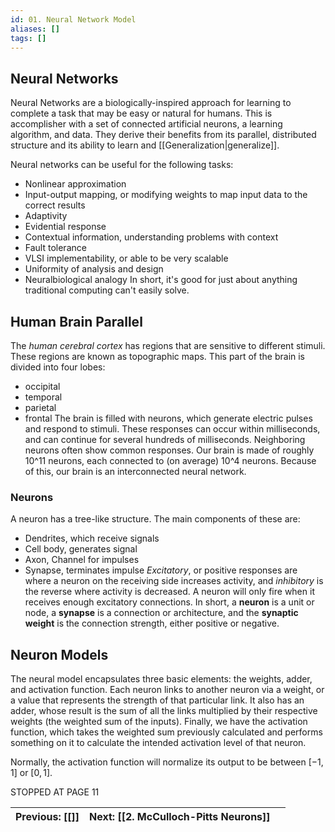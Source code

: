 ```yaml
---
id: 01. Neural Network Model
aliases: []
tags: []
---
```

## Neural Networks

Neural Networks are a biologically-inspired approach for learning to complete a task that may be easy or natural for humans. This is accomplisher with a set of connected artificial neurons, a learning algorithm, and data. They derive their benefits from its parallel, distributed structure and its ability to learn and [[Generalization|generalize]].

Neural networks can be useful for the following tasks:

- Nonlinear approximation
- Input-output mapping, or modifying weights to map input data to the correct results
- Adaptivity
- Evidential response
- Contextual information, understanding problems with context
- Fault tolerance
- VLSI implementability, or able to be very scalable
- Uniformity of analysis and design
- Neuralbiological analogy
  In short, it's good for just about anything traditional computing can't easily solve.
## Human Brain Parallel

The _human cerebral cortex_ has regions that are sensitive to different stimuli. These regions are known as topographic maps. This part of the brain is divided into four lobes:

- occipital
- temporal
- parietal
- frontal
The brain is filled with neurons, which generate electric pulses and respond to stimuli. These responses can occur within milliseconds, and can continue for several hundreds of milliseconds. Neighboring neurons often show common responses. Our brain is made of roughly 10^11 neurons, each connected to (on average) 10^4 neurons. Because of this, our brain is an interconnected neural network.
### Neurons

A neuron has a tree-like structure. The main components of these are:

- Dendrites, which receive signals
- Cell body, generates signal
- Axon, Channel for impulses
- Synapse, terminates impulse
_Excitatory_, or positive responses are where a neuron on the receiving side increases activity, and _inhibitory_ is the reverse where activity is decreased. A neuron will only fire when it receives enough excitatory connections.
In short, a **neuron** is a unit or node, a **synapse** is a connection or architecture, and the **synaptic weight** is the connection strength, either positive or negative.
## Neuron Models

The neural model encapsulates three basic elements: the weights, adder, and activation function. Each neuron links to another neuron via a weight, or a value that represents the strength of that particular link. It also has an adder, whose result is the sum of all the links multiplied by their respective weights (the weighted sum of the inputs). Finally, we have the activation function, which takes the weighted sum previously calculated and performs something on it to calculate the intended activation level of that neuron.

Normally, the activation function will normalize its output to be between $[-1,1]$ or $[0,1]$.

STOPPED AT PAGE 11

| **Previous**: [[]] | **Next**: [[2. McCulloch-Pitts Neurons]] |     |
| ------------------ | ---------------------------------------- | --- |
